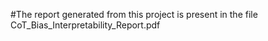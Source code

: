 #The report generated from this project is present in the file CoT_Bias_Interpretability_Report.pdf 
